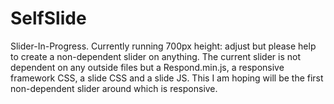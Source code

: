 SelfSlide
=========

Slider-In-Progress. Currently running 700px height: adjust but please help to create a non-dependent slider on anything. The current slider is not dependent on any outside files but a Respond.min.js, a responsive framework CSS, a slide CSS and a slide JS. This I am hoping will be the first non-dependent slider around which is responsive. 
